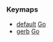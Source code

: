 ### Keymaps

* [default](keymaps/default/) <a href="keymaps/default">Go</a>
* [gerb](keymaps/gerb/) <a href="keymaps/gerb">Go</a>
